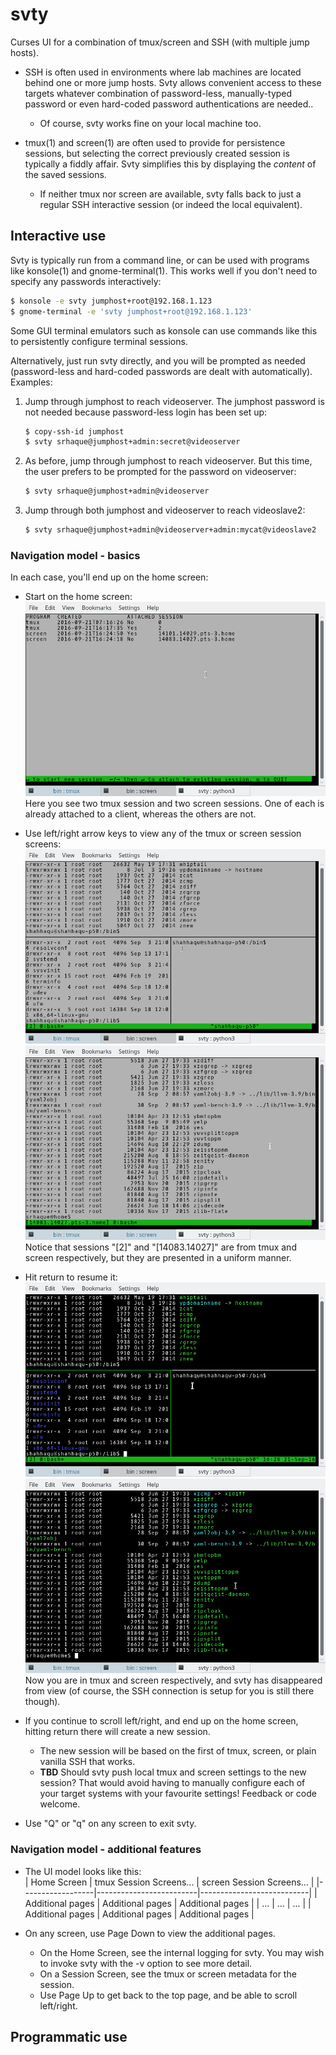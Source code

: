 # svty
Curses UI for a combination of tmux/screen and SSH (with multiple jump hosts).

* SSH is often used in environments where lab machines are located behind one or more jump hosts. Svty allows convenient access to these targets whatever combination of password-less, manually-typed password or even hard-coded password authentications are needed..

    * Of course, svty works fine on your local machine too.

* tmux(1) and screen(1) are often used to provide for persistence sessions, but selecting the correct previously created session is typically a fiddly affair. Svty simplifies this by displaying the *content* of the saved sessions.

    * If neither tmux nor screen are available, svty falls back to just a regular SSH interactive session (or indeed the local equivalent).

## Interactive use
Svty is typically run from a command line, or can be used with programs like konsole(1) and gnome-terminal(1). This works well if you don't need to specify any passwords interactively:
    
```bash
$ konsole -e svty jumphost+root@192.168.1.123
$ gnome-terminal -e 'svty jumphost+root@192.168.1.123'
```

Some GUI terminal emulators such as konsole can use commands like this to persistently configure terminal sessions.

Alternatively, just run svty directly, and you will be prompted as needed (password-less and hard-coded passwords are dealt with automatically). Examples:

1. Jump through jumphost to reach videoserver. The jumphost password is not needed because password-less login has been set up:

    ```bash
    $ copy-ssh-id jumphost
    $ svty srhaque@jumphost+admin:secret@videoserver
    ```

1. As before, jump through jumphost to reach videoserver. But this time, the user prefers to be prompted for the password on videoserver:

    ```bash
    $ svty srhaque@jumphost+admin@videoserver
    ```

1.  Jump through both jumphost and videoserver to reach videoslave2:

    ```bash
    $ svty srhaque@jumphost+admin@videoserver+admin:mycat@videoslave2
    ```

### Navigation model - basics

In each case, you'll end up on the home screen:

* Start on the home screen:  
    ![Home Screen][homescreen]  
    Here you see two tmux session and two screen sessions. One of each is already attached to a client, whereas the others are not.
* Use left/right arrow keys to view any of the tmux or screen session screens:  
    ![Capture from tmux(1)][tmux-capture]  
    ![Capture from screen(1)][screen-capture]  
    Notice that sessions "\[2\]" and "\[14083.14027\]" are from tmux and screen respectively, but they are presented in a uniform manner.
* Hit return to resume it:  
    ![Resumed tmux(1)][tmux-resume]  
    ![Resumed screen(1)][screen-resume]  
    Now you are in tmux and screen respectively, and svty has disappeared from view (of course, the SSH connection is setup for you is still there though).
* If you continue to scroll left/right, and end up on the home screen, hitting return there will create a new session.

    * The new session will be based on the first of tmux, screen, or plain vanilla SSH that works.
    * **TBD** Should svty push local tmux and screen settings to the new session? That would avoid having to manually configure each of your target systems with your favourite settings! Feedback or code welcome.

* Use "Q" or "q" on any screen to exit svty.

### Navigation model - additional features

* The UI model looks like this:  
    | Home Screen      | tmux Session Screens... | screen Session Screens... |
    |------------------|-------------------------|---------------------------|
    | Additional pages | Additional pages        | Additional pages          |
    | ...              | ...                     | ...                       |
    | Additional pages | Additional pages        | Additional pages          |
* On any screen, use Page Down to view the additional pages.

    * On the Home Screen, see the internal logging for svty. You may wish to invoke svty with the -v option to see more detail.
    * On a Session Screen, see the tmux or screen metadata for the session.
    * Use Page Up to get back to the top page, and be able to scroll left/right.

## Programmatic use

[homescreen]: https://github.com/ShaheedHaque/svty/raw/master/images/homescreen.png "Home Screen"
[screen-capture]: https://github.com/ShaheedHaque/svty/raw/master/images/screen-capture.png "Capture from screen(1)"
[screen-resume]: https://github.com/ShaheedHaque/svty/raw/master/images/screen-resume.png "Resumed screen(1)"
[tmux-capture]: https://github.com/ShaheedHaque/svty/raw/master/images/tmux-capture.png "Capture from tmux(1)"
[tmux-resume]: https://github.com/ShaheedHaque/svty/raw/master/images/tmux-resume.png "Resumed tmux(1)"
